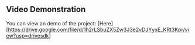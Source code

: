 ## Video Demonstration

You can view an demo of the project: [Here][https://drive.google.com/file/d/1h2rLSbuZX5Zw3J3e2vDJYyxE_KRt3Kpr/view?usp=drivesdk]
